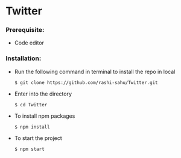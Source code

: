 # Twitter

### Prerequisite:
- Code editor

### Installation:
- Run the following command in terminal to install the repo in local
    ```
    $ git clone https://github.com/rashi-sahu/Twitter.git
    ```
- Enter into the directory
    ```
    $ cd Twitter
    ```
- To install npm packages
    ```
    $ npm install
    ```
- To start the project
    ```
    $ npm start
    ```